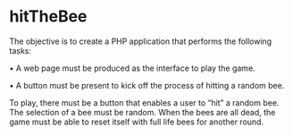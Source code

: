 hitTheBee
=========


The objective is to create a PHP application that performs the following tasks:

• A web page must be produced as the interface to play the game.

• A button must be present to kick off the process of hitting a random bee.


To play, there must be a button that enables a user to “hit” a random bee. The selection of a bee must be random. 
When the bees are all dead, the game must be able to reset itself with full life bees for another round.
